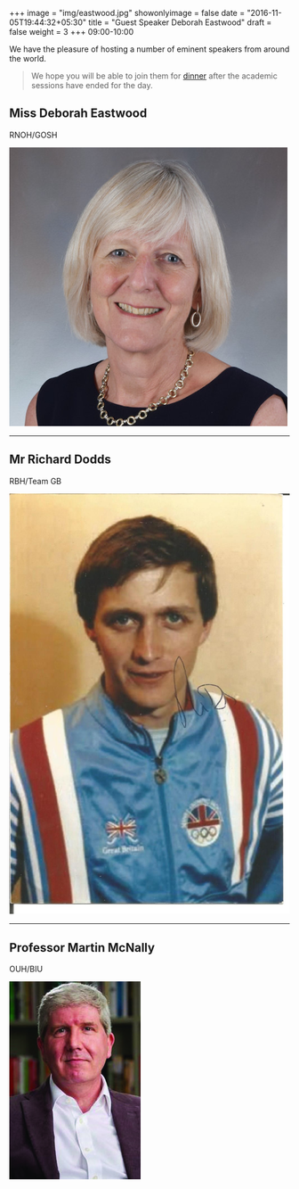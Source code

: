+++
image = "img/eastwood.jpg"
showonlyimage = false
date = "2016-11-05T19:44:32+05:30"
title = "Guest Speaker Deborah Eastwood"
draft = false
weight = 3
+++
09:00-10:00
<!--more-->

We have the pleasure of hosting a number of eminent speakers from around the world.

> We hope you will be able to join them for [dinner](https://spirit-of-duthie.github.io/public/contact/) after the academic sessions have ended for the day.


## Miss Deborah Eastwood

RNOH/GOSH

![D Eastwood](/static/img/eastwood.jpg)

***

## Mr Richard Dodds

RBH/Team GB

![R Dodds](/static/img/dodds.jpg)

***

## Professor Martin McNally

OUH/BIU

![M McNally](/static/img/mcnally.jpg)
